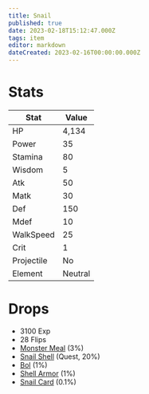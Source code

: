 ```yaml
---
title: Snail
published: true
date: 2023-02-18T15:12:47.000Z
tags: item
editor: markdown
dateCreated: 2023-02-16T00:00:00.000Z
---
```


# Stats
|Stat|Value|
|-|-|
|HP|4,134|
|Power|35|
|Stamina|80|
|Wisdom|5|
|Atk|50|
|Matk|30|
|Def|150|
|Mdef|10|
|WalkSpeed|25|
|Crit|1|
|Projectile|No|
|Element|Neutral|

# Drops
 * 3100 Exp
 * 28 Flips
 * [Monster Meal](items/monster-meal.md) (3%)
 * [Snail Shell](items/snail-shell.md) (Quest, 20%)
 * [Bol](items/bol.md) (1%)
 * [Shell Armor](items/shell-armor.md) (1%)
 * [Snail Card](items/snail-card.md) (0.1%)
